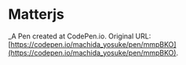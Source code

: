 # Matterjs
 _A Pen created at CodePen.io. Original URL: [https://codepen.io/machida_yosuke/pen/mmpBKO](https://codepen.io/machida_yosuke/pen/mmpBKO).

 